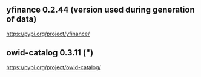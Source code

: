 ## yfinance 0.2.44 (version used during generation of data)
https://pypi.org/project/yfinance/

## owid-catalog 0.3.11 (")
https://pypi.org/project/owid-catalog/


